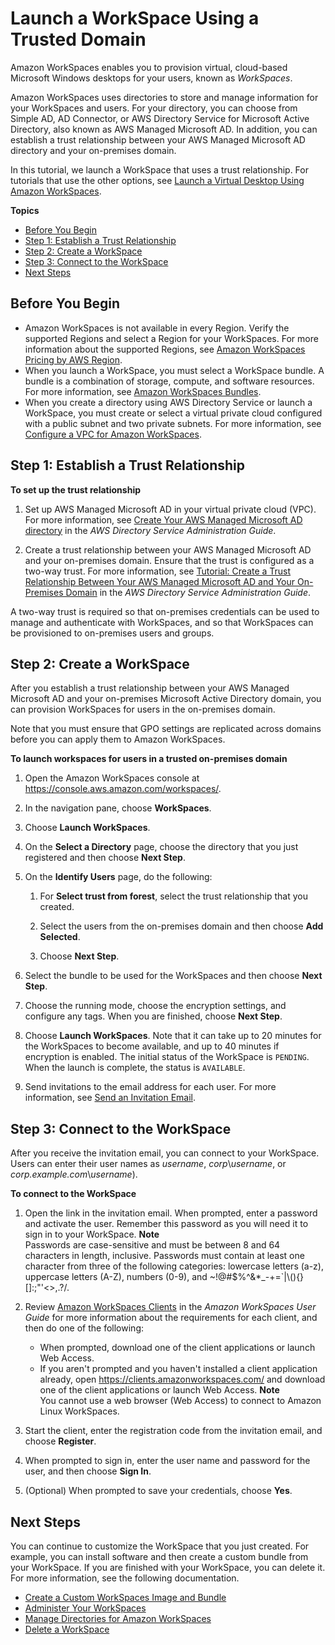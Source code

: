 # Launch a WorkSpace Using a Trusted Domain<a name="launch-workspace-trusted-domain"></a>

Amazon WorkSpaces enables you to provision virtual, cloud\-based Microsoft Windows desktops for your users, known as *WorkSpaces*\.

Amazon WorkSpaces uses directories to store and manage information for your WorkSpaces and users\. For your directory, you can choose from Simple AD, AD Connector, or AWS Directory Service for Microsoft Active Directory, also known as AWS Managed Microsoft AD\. In addition, you can establish a trust relationship between your AWS Managed Microsoft AD directory and your on\-premises domain\.

In this tutorial, we launch a WorkSpace that uses a trust relationship\. For tutorials that use the other options, see [Launch a Virtual Desktop Using Amazon WorkSpaces](launch-workspaces-tutorials.md)\.

**Topics**
+ [Before You Begin](#prereqs-trusted-domain)
+ [Step 1: Establish a Trust Relationship](#create-trust-relationship)
+ [Step 2: Create a WorkSpace](#create-workspace-trusted-domain)
+ [Step 3: Connect to the WorkSpace](#connect-workspace-trusted-domain)
+ [Next Steps](#next-steps-trusted-domain)

## Before You Begin<a name="prereqs-trusted-domain"></a>
+ Amazon WorkSpaces is not available in every Region\. Verify the supported Regions and select a Region for your WorkSpaces\. For more information about the supported Regions, see [Amazon WorkSpaces Pricing by AWS Region](https://aws.amazon.com/workspaces/pricing/)\.
+ When you launch a WorkSpace, you must select a WorkSpace bundle\. A bundle is a combination of storage, compute, and software resources\. For more information, see [Amazon WorkSpaces Bundles](https://aws.amazon.com/workspaces/details/#Amazon_WorkSpaces_Bundles)\.
+ When you create a directory using AWS Directory Service or launch a WorkSpace, you must create or select a virtual private cloud configured with a public subnet and two private subnets\. For more information, see [Configure a VPC for Amazon WorkSpaces](amazon-workspaces-vpc.md)\.

## Step 1: Establish a Trust Relationship<a name="create-trust-relationship"></a>

**To set up the trust relationship**

1. Set up AWS Managed Microsoft AD in your virtual private cloud \(VPC\)\. For more information, see [Create Your AWS Managed Microsoft AD directory](https://docs.aws.amazon.com/directoryservice/latest/admin-guide/create_managed_ad.html) in the *AWS Directory Service Administration Guide*\.

1. Create a trust relationship between your AWS Managed Microsoft AD and your on\-premises domain\. Ensure that the trust is configured as a two\-way trust\. For more information, see [Tutorial: Create a Trust Relationship Between Your AWS Managed Microsoft AD and Your On\-Premises Domain](https://docs.aws.amazon.com/directoryservice/latest/admin-guide/tutorial_setup_trust.html) in the *AWS Directory Service Administration Guide*\.

A two\-way trust is required so that on\-premises credentials can be used to manage and authenticate with WorkSpaces, and so that WorkSpaces can be provisioned to on\-premises users and groups\.

## Step 2: Create a WorkSpace<a name="create-workspace-trusted-domain"></a>

After you establish a trust relationship between your AWS Managed Microsoft AD and your on\-premises Microsoft Active Directory domain, you can provision WorkSpaces for users in the on\-premises domain\.

Note that you must ensure that GPO settings are replicated across domains before you can apply them to Amazon WorkSpaces\.

**To launch workspaces for users in a trusted on\-premises domain**

1. Open the Amazon WorkSpaces console at [https://console\.aws\.amazon\.com/workspaces/](https://console.aws.amazon.com/workspaces/)\.

1. In the navigation pane, choose **WorkSpaces**\.

1. Choose **Launch WorkSpaces**\.

1. On the **Select a Directory** page, choose the directory that you just registered and then choose **Next Step**\.

1. On the **Identify Users** page, do the following:

   1. For **Select trust from forest**, select the trust relationship that you created\.

   1. Select the users from the on\-premises domain and then choose **Add Selected**\.

   1. Choose **Next Step**\.

1. Select the bundle to be used for the WorkSpaces and then choose **Next Step**\.

1. Choose the running mode, choose the encryption settings, and configure any tags\. When you are finished, choose **Next Step**\.

1. Choose **Launch WorkSpaces**\. Note that it can take up to 20 minutes for the WorkSpaces to become available, and up to 40 minutes if encryption is enabled\. The initial status of the WorkSpace is `PENDING`\. When the launch is complete, the status is `AVAILABLE`\.

1. Send invitations to the email address for each user\. For more information, see [Send an Invitation Email](manage-workspaces-users.md#send-invitation)\.

## Step 3: Connect to the WorkSpace<a name="connect-workspace-trusted-domain"></a>

After you receive the invitation email, you can connect to your WorkSpace\. Users can enter their user names as *username*, *corp*\\*username*, or *corp\.example\.com*\\*username*\)\.

**To connect to the WorkSpace**

1. Open the link in the invitation email\. When prompted, enter a password and activate the user\. Remember this password as you will need it to sign in to your WorkSpace\.
**Note**  
Passwords are case\-sensitive and must be between 8 and 64 characters in length, inclusive\. Passwords must contain at least one character from three of the following categories: lowercase letters \(a\-z\), uppercase letters \(A\-Z\), numbers \(0\-9\), and \~\!@\#$%^&\*\_\-\+=`\|\\\(\)\{\}\[\]:;"'<>,\.?/\.

1. Review [Amazon WorkSpaces Clients](https://docs.aws.amazon.com/workspaces/latest/userguide/amazon-workspaces-clients.html) in the *Amazon WorkSpaces User Guide* for more information about the requirements for each client, and then do one of the following: 
   + When prompted, download one of the client applications or launch Web Access\.
   + If you aren't prompted and you haven't installed a client application already, open [https://clients\.amazonworkspaces\.com/](https://clients.amazonworkspaces.com/) and download one of the client applications or launch Web Access\.
**Note**  
You cannot use a web browser \(Web Access\) to connect to Amazon Linux WorkSpaces\.

1. Start the client, enter the registration code from the invitation email, and choose **Register**\.

1. When prompted to sign in, enter the user name and password for the user, and then choose **Sign In**\.

1. \(Optional\) When prompted to save your credentials, choose **Yes**\.

## Next Steps<a name="next-steps-trusted-domain"></a>

You can continue to customize the WorkSpace that you just created\. For example, you can install software and then create a custom bundle from your WorkSpace\. If you are finished with your WorkSpace, you can delete it\. For more information, see the following documentation\.
+ [Create a Custom WorkSpaces Image and Bundle](create-custom-bundle.md)
+ [Administer Your WorkSpaces](administer-workspaces.md)
+ [Manage Directories for Amazon WorkSpaces](manage-workspaces-directory.md)
+ [Delete a WorkSpace](delete-workspaces.md)